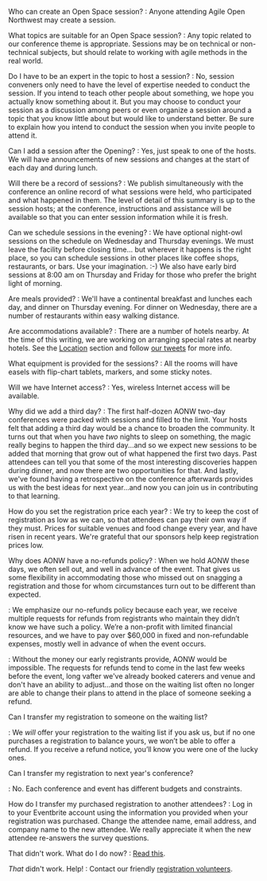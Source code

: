 Who can create an Open Space session?
: Anyone attending Agile Open Northwest may create a session.

What topics are suitable for an Open Space session?
: Any topic related to our conference theme is appropriate. Sessions may be on technical or non-technical subjects, but should relate to working with agile methods in the real world.

Do I have to be an expert in the topic to host a session?
: No, session conveners only need to have the level of expertise needed to conduct the session. If you intend to teach other people about something, we hope you actually know something about it. But you may choose to conduct your session as a discussion among peers or even organize a session around a topic that you know little about but would like to understand better. Be sure to explain how you intend to conduct the session when you invite people to attend it.

Can I add a session after the Opening?
: Yes, just speak to one of the hosts. We will have announcements of new sessions and changes at the start of each day and during lunch.

Will there be a record of sessions?
: We publish simultaneously with the conference an online record of what sessions were held, who participated and what happened in them. The level of detail of this summary is up to the session hosts; at the conference, instructions and assistance will be available so that you can enter session information while it is fresh.

Can we schedule sessions in the evening?
: We have optional night-owl sessions on the schedule on Wednesday and Thursday evenings. We must leave the facility before closing time... but wherever it happens is the right place, so you can schedule sessions in other places like coffee shops, restaurants, or bars. Use your imagination. :-)
We also have early bird sessions at 8:00 am on Thursday and Friday for those who prefer the bright light of morning.

Are meals provided?
: We'll have a continental breakfast and lunches each day, and dinner on Thursday evening. For dinner on Wednesday, there are a number of restaurants within easy walking distance.

Are accommodations available?
: There are a number of hotels nearby. At the time of this writing, we are working on arranging special rates at nearby hotels. See the [Location](/{{site.years[0]}}#location) section and follow [our tweets](http://twitter.com/aonw) for more info.

What equipment is provided for the sessions?
: All the rooms will have easels with flip-chart tablets, markers, and some sticky notes.

Will we have Internet access?
: Yes, wireless Internet access will be available.

Why did we add a third day?
: The first half-dozen AONW two-day conferences were packed with sessions and filled to the limit. Your hosts felt that adding a third day would be a chance to broaden the community. It turns out that when you have *two* nights to sleep on something, the magic really begins to happen the third day...and so we expect new sessions to be added that morning that grow out of what happened the first two days. Past attendees can tell you that some of the most interesting discoveries happen during dinner, and now there are two opportunities for that. And lastly, we've found having a retrospective on the conference afterwards provides us with the best ideas for next year...and now you can join us in contributing to that learning.

How do you set the registration price each year?
: We try to keep the cost of registration as low as we can, so that attendees can pay their own way if they must. Prices for suitable venues and food change every year, and have risen in recent years. We're grateful that our sponsors help keep registration prices low.

Why does AONW have a no-refunds policy?
: When we hold AONW these days, we often sell out, and well in advance of the event. That gives us some flexibility in accommodating those who missed out on snagging a registration and those for whom circumstances turn out to be different than expected.

: We emphasize our no-refunds policy because each year, we receive multiple requests for refunds from registrants who maintain they didn’t know we have such a policy. We’re a non-profit with limited financial resources, and we have to pay over $60,000 in fixed and non-refundable expenses, mostly well in advance of when the event occurs.

: Without the money our early registrants provide, AONW would be impossible. The requests for refunds tend to come in the last few weeks before the event, long vafter we've already booked caterers and venue and don't have an ability to adjust...and those on the waiting list often no longer are able to change their plans to attend in the place of someone seeking a refund.

Can I transfer my registration to someone on the waiting list?

: We *will* offer your registration to the waiting list if you ask us, but if no one purchases a registration to balance yours, we won’t be able to offer a refund. If you receive a refund notice, you’ll know you were one of the lucky ones.

Can I transfer my registration to next year's conference?

: No. Each conference and event has different budgets and constraints.

How do I transfer my purchased registration to another attendees?
: Log in to your Eventbrite account using the information you provided when your registration was purchased. Change the attendee name, email address, and company name to the new attendee. We really appreciate it when the new attendee re-answers the survey questions. 

That didn't work. What do I do now?
: [Read this](https://www.eventbrite.com/support/articles/en_US/Q_A/how-to-transfer-tickets-to-someone-else?lg=en_US).

*That* didn't work. Help!
: Contact our friendly [registration volunteers](mailto:registration@AgileOpenNorthwest.org).
